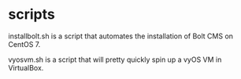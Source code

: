 # scripts

installbolt.sh is a script that automates the installation of Bolt CMS on CentOS 7.

vyosvm.sh is a script that will pretty quickly spin up a vyOS VM in VirtualBox.
